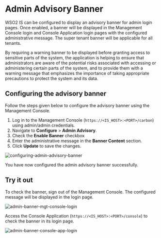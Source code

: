# Admin Advisory Banner

WSO2 IS can be configured to display an advisory banner for admin login pages. Once enabled, a banner will be displayed in the Management Console login and Console Application login pages with the configured administrative message. The super tenant banner will be applicable for all tenants.

By requiring a warning banner to be displayed before granting access to sensitive parts of the system, the application is helping to ensure that administrators are aware of the potential risks associated with accessing or administering certain parts of the system, and to provide them with a warning message that emphasizes the importance of taking appropriate precautions to protect the system and its data.

## Configuring the advisory banner

Follow the steps given below to configure the advisory banner using the Management Console.

1. Log in to the Management Console (`https://<IS_HOST>:<PORT>/carbon`) using admin/admin credentials. 
2. Navigate to **Configure** > **Admin Advisory**.
3. Check the **Enable Banner** checkbox
4. Enter the administrative message in the **Banner Content** section.
5. Click **Update** to save the changes.

![configuring-admin-advisory-banner]({{base_path}}/assets/img/deploy/configure-admin-banner.png) 

You have now configured the admin advisory banner successfully.

## Try it out

To check the banner, sign out of the Management Console. The configured message will be displayed in the login page.

![admin-banner-mgt-console-login]({{base_path}}/assets/img/deploy/admin-banner-mgt-console.png) 

Access the Console Application (`https://<IS_HOST>:<PORT>/console`) to check the banner in its login page.

![admin-banner-console-app-login]({{base_path}}/assets/img/deploy/admin-banner-console-app.png)

